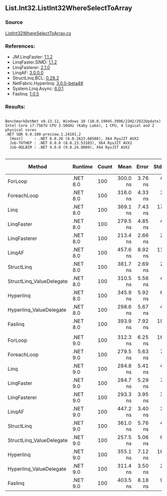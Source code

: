 ﻿## List.Int32.ListInt32WhereSelectToArray

### Source
[ListInt32WhereSelectToArray.cs](../LinqBenchmarks/List/Int32/ListInt32WhereSelectToArray.cs)

### References:
- JM.LinqFaster: [1.1.2](https://www.nuget.org/packages/JM.LinqFaster/1.1.2)
- LinqFaster.SIMD: [1.1.2](https://www.nuget.org/packages/LinqFaster.SIMD/1.0.3)
- LinqFasterer: [2.1.0](https://www.nuget.org/packages/LinqFasterer/2.1.0)
- LinqAF: [3.0.0.0](https://www.nuget.org/packages/LinqAF/3.0.0.0)
- StructLinq.BCL: [0.28.2](https://www.nuget.org/packages/StructLinq/0.28.2)
- NetFabric.Hyperlinq: [3.0.0-beta48](https://www.nuget.org/packages/NetFabric.Hyperlinq/3.0.0-beta48)
- System.Linq.Async: [6.0.1](https://www.nuget.org/packages/System.Linq.Async/6.0.1)
- Faslinq: [1.0.5](https://www.nuget.org/packages/Faslinq/1.0.5)

### Results:
```

BenchmarkDotNet v0.13.12, Windows 10 (10.0.19045.3996/22H2/2022Update)
Intel Core i7-7567U CPU 3.50GHz (Kaby Lake), 1 CPU, 4 logical and 2 physical cores
.NET SDK 9.0.100-preview.1.24101.2
  [Host]     : .NET 6.0.26 (6.0.2623.60508), X64 RyuJIT AVX2
  Job-THTHEP : .NET 8.0.0 (8.0.23.53103), X64 RyuJIT AVX2
  Job-OQLBIM : .NET 9.0.0 (9.0.24.8009), X64 RyuJIT AVX2


```
| Method                   | Runtime  | Count | Mean     | Error   | StdDev   | Median   | Ratio        | RatioSD | Gen0   | Allocated | Alloc Ratio |
|------------------------- |--------- |------ |---------:|--------:|---------:|---------:|-------------:|--------:|-------:|----------:|------------:|
| ForLoop                  | .NET 8.0 | 100   | 300.0 ns | 3.76 ns |  4.02 ns | 298.7 ns |     baseline |         | 0.4244 |     888 B |             |
| ForeachLoop              | .NET 8.0 | 100   | 316.0 ns | 4.33 ns |  3.61 ns | 314.6 ns | 1.05x slower |   0.02x | 0.4244 |     888 B |  1.00x more |
| Linq                     | .NET 8.0 | 100   | 369.1 ns | 7.43 ns | 17.66 ns | 361.0 ns | 1.22x slower |   0.04x | 0.4015 |     840 B |  1.06x less |
| LinqFaster               | .NET 8.0 | 100   | 279.5 ns | 4.85 ns |  4.54 ns | 279.1 ns | 1.07x faster |   0.02x | 0.4244 |     888 B |  1.00x more |
| LinqFasterer             | .NET 8.0 | 100   | 213.4 ns | 2.66 ns |  2.35 ns | 212.7 ns | 1.41x faster |   0.03x | 0.4320 |     904 B |  1.02x more |
| LinqAF                   | .NET 8.0 | 100   | 457.6 ns | 8.92 ns | 11.28 ns | 455.0 ns | 1.53x slower |   0.05x | 0.4091 |     856 B |  1.04x less |
| StructLinq               | .NET 8.0 | 100   | 381.7 ns | 2.69 ns |  2.99 ns | 381.7 ns | 1.27x slower |   0.02x | 0.1602 |     336 B |  2.64x less |
| StructLinq_ValueDelegate | .NET 8.0 | 100   | 310.5 ns | 5.56 ns |  4.34 ns | 309.6 ns | 1.04x slower |   0.02x | 0.1144 |     240 B |  3.70x less |
| Hyperlinq                | .NET 8.0 | 100   | 345.9 ns | 5.92 ns |  6.81 ns | 343.8 ns | 1.15x slower |   0.03x | 0.1144 |     240 B |  3.70x less |
| Hyperlinq_ValueDelegate  | .NET 8.0 | 100   | 298.6 ns | 5.67 ns |  4.43 ns | 297.2 ns | 1.00x faster |   0.02x | 0.1144 |     240 B |  3.70x less |
| Faslinq                  | .NET 8.0 | 100   | 393.9 ns | 7.92 ns | 19.14 ns | 385.4 ns | 1.31x slower |   0.07x | 0.4244 |     888 B |  1.00x more |
|                          |          |       |          |         |          |          |              |         |        |           |             |
| ForLoop                  | .NET 9.0 | 100   | 312.3 ns | 6.25 ns | 16.46 ns | 304.0 ns |     baseline |         | 0.4244 |     888 B |             |
| ForeachLoop              | .NET 9.0 | 100   | 279.5 ns | 5.63 ns |  7.52 ns | 277.6 ns | 1.12x faster |   0.07x | 0.4244 |     888 B |  1.00x more |
| Linq                     | .NET 9.0 | 100   | 284.8 ns | 5.41 ns |  4.52 ns | 283.0 ns | 1.09x faster |   0.03x | 0.1874 |     392 B |  2.27x less |
| LinqFaster               | .NET 9.0 | 100   | 284.7 ns | 5.29 ns |  7.76 ns | 282.3 ns | 1.09x faster |   0.05x | 0.4244 |     888 B |  1.00x more |
| LinqFasterer             | .NET 9.0 | 100   | 293.3 ns | 3.95 ns |  3.30 ns | 291.5 ns | 1.06x faster |   0.04x | 0.4320 |     904 B |  1.02x more |
| LinqAF                   | .NET 9.0 | 100   | 447.2 ns | 3.40 ns |  3.18 ns | 446.8 ns | 1.44x slower |   0.05x | 0.4091 |     856 B |  1.04x less |
| StructLinq               | .NET 9.0 | 100   | 361.0 ns | 5.76 ns |  4.49 ns | 359.8 ns | 1.16x slower |   0.05x | 0.1602 |     336 B |  2.64x less |
| StructLinq_ValueDelegate | .NET 9.0 | 100   | 257.5 ns | 5.06 ns |  6.22 ns | 256.1 ns | 1.22x faster |   0.07x | 0.1144 |     240 B |  3.70x less |
| Hyperlinq                | .NET 9.0 | 100   | 355.1 ns | 7.12 ns | 16.65 ns | 347.5 ns | 1.13x slower |   0.07x | 0.1144 |     240 B |  3.70x less |
| Hyperlinq_ValueDelegate  | .NET 9.0 | 100   | 311.4 ns | 3.50 ns |  2.74 ns | 311.0 ns | 1.00x slower |   0.04x | 0.1144 |     240 B |  3.70x less |
| Faslinq                  | .NET 9.0 | 100   | 403.5 ns | 8.18 ns |  9.42 ns | 399.1 ns | 1.29x slower |   0.07x | 0.4244 |     888 B |  1.00x more |
